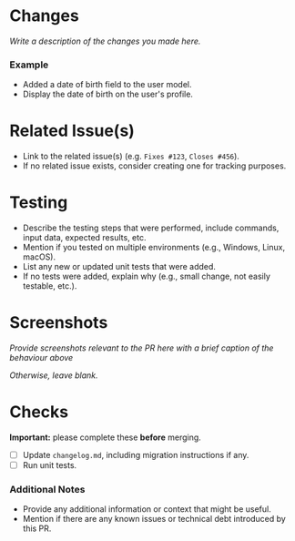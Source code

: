 # Changes

*Write a description of the changes you made here.*

### Example

- Added a date of birth field to the user model.
- Display the date of birth on the user's profile.

# Related Issue(s)
- Link to the related issue(s) (e.g. `Fixes #123`, `Closes #456`).
- If no related issue exists, consider creating one for tracking purposes.

# Testing

- Describe the testing steps that were performed, include commands, input data, expected results, etc.
- Mention if you tested on multiple environments (e.g., Windows, Linux, macOS).
- List any new or updated unit tests that were added.
- If no tests were added, explain why (e.g., small change, not easily testable, etc.).

# Screenshots

*Provide screenshots relevant to the PR here with a brief caption of the behaviour above*

*Otherwise, leave blank.*

# Checks

**Important:** please complete these **before** merging.
- [ ] Update `changelog.md`, including migration instructions if any.
- [ ] Run unit tests.

### Additional Notes
- Provide any additional information or context that might be useful.
- Mention if there are any known issues or technical debt introduced by this PR.
